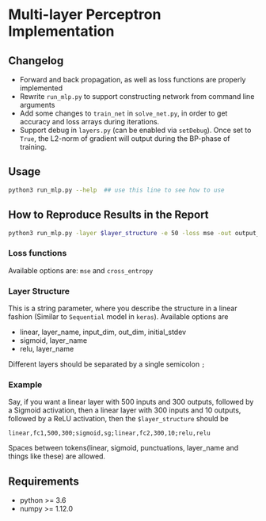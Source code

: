 # Multi-layer Perceptron Implementation

## Changelog

+ Forward and back propagation, as well as loss functions are properly implemented
+ Rewrite `run_mlp.py` to support constructing network from command line arguments
+ Add some changes to `train_net` in `solve_net.py`, in order to get accuracy and loss arrays during iterations.
+ Support debug in `layers.py` (can be enabled via `setDebug`). Once set to `True`, the L2-norm of gradient will output during the BP-phase of training.

## Usage

```bash
python3 run_mlp.py --help  ## use this line to see how to use
```

## How to Reproduce Results in the Report

```bash
python3 run_mlp.py -layer $layer_structure -e 50 -loss mse -out output_filename ## set layer structure accordingly, see Appendix A of the report
```

### Loss functions

Available options are: `mse` and `cross_entropy`

### Layer Structure

This is a string parameter, where you describe the structure in a linear fashion (Similar to `Sequential` model in `keras`). Available options are

+ linear, layer_name, input_dim, out_dim, initial_stdev
+ sigmoid, layer_name
+ relu, layer_name

Different layers should be separated by a single semicolon `;`

### Example

Say, if you want a linear layer with 500 inputs and 300 outputs, followed by a Sigmoid activation, then a linear layer with 300 inputs and 10 outputs, followed by a ReLU activation, then the `$layer_structure` should be

```
linear,fc1,500,300;sigmoid,sg;linear,fc2,300,10;relu,relu
```

Spaces between tokens(linear, sigmoid, punctuations, layer_name and things like these) are allowed.

## Requirements

+ python >= 3.6
+ numpy >= 1.12.0